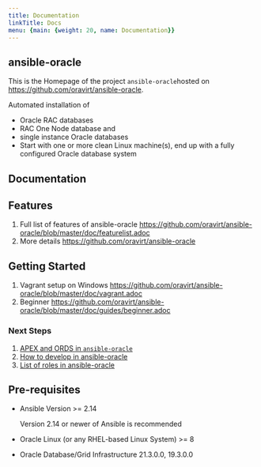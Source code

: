 ```yaml
---
title: Documentation
linkTitle: Docs
menu: {main: {weight: 20, name: Documentation}}
---
```


## ansible-oracle

This is the Homepage of the project `ansible-oracle`hosted on https://github.com/oravirt/ansible-oracle.

Automated installation of

* Oracle RAC databases
* RAC One Node database and
* single instance Oracle databases
* Start with one or more clean Linux machine(s), end up with a fully configured Oracle database system

## Documentation

## Features

1. Full list of features of ansible-oracle <https://github.com/oravirt/ansible-oracle/blob/master/doc/featurelist.adoc>
1. More details <https://github.com/oravirt/ansible-oracle>


## Getting Started

1. Vagrant setup on Windows <https://github.com/oravirt/ansible-oracle/blob/master/doc/vagrant.adoc>
1. Beginner <https://github.com/oravirt/ansible-oracle/blob/master/doc/guides/beginner.adoc>

### Next Steps

1. [APEX and ORDS in `ansible-oracle`](doc/guides/apex_ords.adoc)
2. [How to develop in ansible-oracle](doc/development.adoc)
3. [List of roles in ansible-oracle](doc/roles.adoc)


## Pre-requisites

* Ansible Version >= 2.14

  Version 2.14 or newer of Ansible is recommended
* Oracle Linux (or any RHEL-based Linux System) >= 8
* Oracle Database/Grid Infrastructure 21.3.0.0, 19.3.0.0
